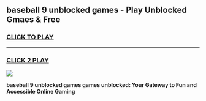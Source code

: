 
## baseball 9 unblocked games - Play Unblocked Gmaes & Free
<h3>
<a href="https://news.freeplayer.one?title=baseball_9_unblocked_games&ref=16F">CLICK TO PLAY</a></h3>
<hr>

<h3>
<a href="https://news.freeplayer.one?title=baseball_9_unblocked_games&ref=16F">CLICK 2 PLAY</a>
  
</h3>

<a href="https://news.freeplayer.one?title=baseball_9_unblocked_games&ref=16F/"><img src="https://clearcache.store/games.png"></a>


**baseball 9 unblocked games games unblocked: Your Gateway to Fun and Accessible Online Gaming**
